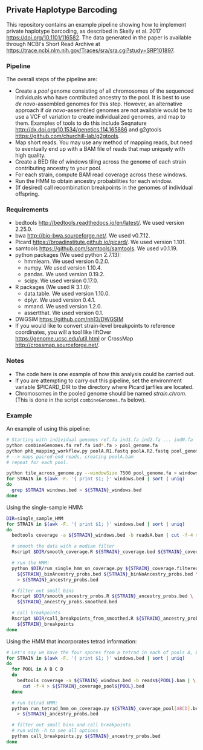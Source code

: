 ## Private Haplotype Barcoding

This repository contains an example pipeline showing how to
implement private haplotype barcoding, as described in
Skelly et al. 2017 https://doi.org/10.1101/116582.
The data generated in the paper is available through NCBI's
Short Read Archive at
https://trace.ncbi.nlm.nih.gov/Traces/sra/sra.cgi?study=SRP101897.

### Pipeline

The overall steps of the pipeline are:

* Create a *pool* genome consisting of all chromosomes of the
 sequenced individuals who have contributed ancestry to the pool.
 It is best to use *de novo*-assembled genomes for this step.
 However, an alternative approach if *de novo*-assembled genomes
 are not available would be to use a VCF of variation to create
 individualized genomes, and map to them. Examples of tools to do
 this include Seqnature http://dx.doi.org/10.1534/genetics.114.165886
 and g2gtools https://github.com/churchill-lab/g2gtools.
* Map short reads. You may use any method of mapping reads, but need to
 eventually end up with a BAM file of reads that map uniquely with high
 quality.
* Create a BED file of windows tiling across the genome of each
 strain contributing ancestry to your pool.
* For each strain, compute BAM read coverage across these windows.
* Run the HMM to obtain ancestry probabilities for each window.
* (If desired) call recombination breakpoints in the genomes of individual
 offspring.

### Requirements

* bedtools http://bedtools.readthedocs.io/en/latest/. We used version 2.25.0.
* bwa http://bio-bwa.sourceforge.net/. We used v0.7.12.
* Picard https://broadinstitute.github.io/picard/. We used version 1.101.
* samtools https://github.com/samtools/samtools. We used v0.1.19.
* python packages (We used python 2.7.13):
  * hmmlearn. We used version 0.2.0.
  * numpy. We used version 1.10.4.
  * pandas. We used version 0.19.2.
  * scipy. We used version 0.17.0.
* R packages (We used R 3.1.0):
  * data.table. We used version 1.10.0.
  * dplyr. We used version 0.4.1.
  * mmand. We used version 1.2.0.
  * assertthat. We used version 0.1.
* DWGSIM https://github.com/nh13/DWGSIM
* If you would like to convert strain-level breakpoints to reference
 coordinates, you will a tool like liftOver https://genome.ucsc.edu/util.html
 or CrossMap http://crossmap.sourceforge.net/.

### Notes

* The code here is one example of how this analysis could be carried
 out.
* If you are attempting to carry out this pipeline, set the environment
 variable $PICARD_DIR to the directory where Picard jarfiles are located.
* Chromosomes in the pooled genome should be named *strain*.*chrom*.
(This is done in the script `combineGenomes.fa` below).

### Example

An example of using this pipeline:

```bash
# Starting with individual genomes ref.fa ind1.fa ind2.fa ... indN.fa
python combineGenomes.fa ref.fa ind*.fa > pool_genome.fa
python phb_mapping_workflow.py poolA.R1.fastq poolA.R2.fastq pool_genome.fa
# --> maps paired-end reads, creating poolA.bam
# repeat for each pool.

python tile_across_genome.py --windowSize 7500 pool_genome.fa > windows.bed
for STRAIN in $(awk -F. '{ print $1; }' windows.bed | sort | uniq)
do
  grep $STRAIN windows.bed > ${STRAIN}_windows.bed
done
```

Using the single-sample HMM:
```bash
DIR=single_sample_HMM
for STRAIN in $(awk -F. '{ print $1; }' windows.bed | sort | uniq)
do
  bedtools coverage -a ${STRAIN}_windows.bed -b readsA.bam | cut -f-4 > ${STRAIN}_coverage.bed

  # smooth the data with a median filter
  Rscript $DIR/smooth_coverage.R ${STRAIN}_coverage.bed ${STRAIN}_coverage.filtered.bed

  # run the HMM:
  python $DIR/run_single_hmm_on_coverage.py ${STRAIN}_coverage.filtered.bed \
    ${STRAIN}_binAncestry_probs.bed ${STRAIN}_binNoAncestry_probs.bed \
    > ${STRAIN}_ancestry_probs.bed

  # filter out small bins
  Rscript $DIR/smooth_ancestry_probs.R ${STRAIN}_ancestry_probs.bed \
    ${STRAIN}_ancestry_probs.smoothed.bed

  # call breakpoints
  Rscript $DIR/call_breakpoints_from_smoothed.R ${STRAIN}_ancestry_probs.smoothed.bed \
    ${STRAIN}_breakpoints
done
```

Using the HMM that incorporates tetrad information:
```bash
# Let's say we have the four spores from a tetrad in each of pools A, B, C, and D
for STRAIN in $(awk -F. '{ print $1; }' windows.bed | sort | uniq)
do
  for POOL in A B C D
  do
    bedtools coverage -a ${STRAIN}_windows.bed -b reads${POOL}.bam | \
      cut -f-4 > ${STRAIN}_coverage_pool${POOL}.bed
  done

  # run tetrad HMM:
  python run_tetrad_hmm_on_coverage.py ${STRAIN}_coverage_pool[ABCD].bed \
    > ${STRAIN}_ancestry_probs.bed

  # filter out small bins and call breakpoints
  # run with -h to see all options
  python call_breakpoints.py ${STRAIN}_ancestry_probs.bed
done
```

